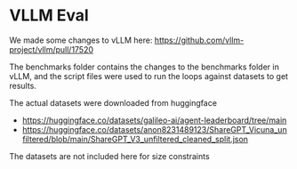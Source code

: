 # VLLM Eval

We made some changes to vLLM here: https://github.com/vllm-project/vllm/pull/17520

The benchmarks folder contains the changes to the benchmarks folder in vLLM, and the script files were used to run the loops against datasets to get results. 

The actual datasets were downloaded from huggingface
- https://huggingface.co/datasets/galileo-ai/agent-leaderboard/tree/main 
- https://huggingface.co/datasets/anon8231489123/ShareGPT_Vicuna_unfiltered/blob/main/ShareGPT_V3_unfiltered_cleaned_split.json

The datasets are not included here for size constraints